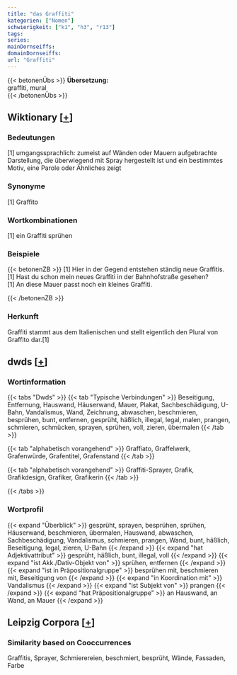 ```yaml
---
title: "das Graffiti"
kategorien: ["Nomen"]
schwierigkeit: ["k1", "h3", "r13"]
tags:
series:
mainDornseiffs:
domainDornseiffs:
url: "Graffiti"
---
```


{{< betonenÜbs >}}
**Übersetzung:**  
graffiti, mural  
{{< /betonenÜbs >}}

## Wiktionary [[+](https://de.wiktionary.org/wiki/Graffiti)]

### Bedeutungen
[1] umgangssprachlich: zumeist auf Wänden oder Mauern aufgebrachte Darstellung, die überwiegend mit Spray hergestellt ist und ein bestimmtes Motiv, eine Parole oder Ähnliches zeigt  

### Synonyme
[1] Graffito  

### Wortkombinationen
[1] ein Graffiti sprühen  

### Beispiele
{{< betonenZB >}}
[1] Hier in der Gegend entstehen ständig neue Graffitis.  
[1] Hast du schon mein neues Graffiti in der Bahnhofstraße gesehen?  
[1] An diese Mauer passt noch ein kleines Graffiti.  

{{< /betonenZB >}}
### Herkunft
Graffiti stammt aus dem Italienischen und stellt eigentlich den Plural von Graffito dar.[1]  



## dwds [[+](https://www.dwds.de/wb/Graffiti)]

### Wortinformation
{{< tabs "Dwds" >}}
{{< tab "Typische Verbindungen" >}}
Beseitigung, Entfernung, Hauswand, Häuserwand, Mauer, Plakat, Sachbeschädigung, U-Bahn, Vandalismus, Wand, Zeichnung, abwaschen, beschmieren, besprühen, bunt, entfernen, gesprüht, häßlich, illegal, legal, malen, prangen, schmieren, schmücken, sprayen, sprühen, voll, zieren, übermalen
{{< /tab >}}

{{< tab "alphabetisch vorangehend" >}}
Graffiato, Graffelwerk, Grafenwürde, Grafentitel, Grafenstand
{{< /tab >}}

{{< tab "alphabetisch vorangehend" >}}
Graffiti-Sprayer, Grafik, Grafikdesign, Grafiker, Grafikerin
{{< /tab >}}

{{< /tabs >}}

### Wortprofil
{{< expand "Überblick" >}} gesprüht, sprayen, besprühen, sprühen, Häuserwand, beschmieren, übermalen, Hauswand, abwaschen, Sachbeschädigung, Vandalismus, schmieren, prangen, Wand, bunt, häßlich, Beseitigung, legal, zieren, U-Bahn {{< /expand >}}
{{< expand "hat Adjektivattribut" >}} gesprüht, häßlich, bunt, illegal, voll {{< /expand >}}
{{< expand "ist Akk./Dativ-Objekt von" >}} sprühen, entfernen {{< /expand >}}
{{< expand "ist in Präpositionalgruppe" >}} besprühen mit, beschmieren mit, Beseitigung von {{< /expand >}}
{{< expand "in Koordination mit" >}} Vandalismus {{< /expand >}}
{{< expand "ist Subjekt von" >}} prangen {{< /expand >}}
{{< expand "hat Präpositionalgruppe" >}} an Hauswand, an Wand, an Mauer {{< /expand >}}

## Leipzig Corpora [[+](https://corpora.uni-leipzig.de/en/res?word=Graffiti&corpusId=deu_newscrawl-public_2018)]


### Similarity based on Cooccurrences
Graffitis, Sprayer, Schmierereien, beschmiert, besprüht, Wände, Fassaden, Farbe

